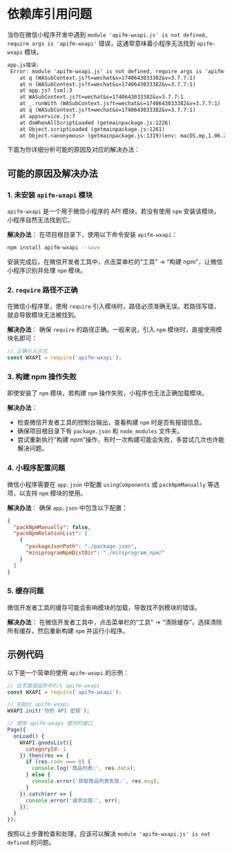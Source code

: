 # 依赖库引用问题

当你在微信小程序开发中遇到 `module 'apifm-wxapi.js' is not defined, require args is 'apifm-wxapi'` 错误，这通常意味着小程序无法找到 `apifm-wxapi` 模块。

```txt
app.js错误:
 Error: module 'apifm-wxapi.js' is not defined, require args is 'apifm-wxapi'
    at q (WASubContext.js?t=wechat&s=1740643033382&v=3.7.7:1)
    at n (WASubContext.js?t=wechat&s=1740643033382&v=3.7.7:1)
    at app.js? [sm]:3
    at WASubContext.js?t=wechat&s=1740643033382&v=3.7.7:1
    at _.runWith (WASubContext.js?t=wechat&s=1740643033382&v=3.7.7:1)
    at q (WASubContext.js?t=wechat&s=1740643033382&v=3.7.7:1)
    at appservice.js:7
    at doWhenAllScriptLoaded (getmainpackage.js:1226)
    at Object.scriptLoaded (getmainpackage.js:1261)
    at Object.<anonymous> (getmainpackage.js:1319)(env: macOS,mp,1.06.2412050; lib: 3.7.7)
```

下面为你详细分析可能的原因及对应的解决办法：

## 可能的原因及解决办法

### 1. 未安装 `apifm-wxapi` 模块

`apifm-wxapi` 是一个用于微信小程序的 API 模块，若没有使用 `npm` 安装该模块，小程序自然无法找到它。

**解决办法**：
在项目根目录下，使用以下命令安装 `apifm-wxapi`：

```bash
npm install apifm-wxapi --save
```

安装完成后，在微信开发者工具中，点击菜单栏的“工具” -> “构建 npm”，让微信小程序识别并处理 `npm` 模块。

### 2. `require` 路径不正确

在微信小程序里，使用 `require` 引入模块时，路径必须准确无误。若路径写错，就会导致模块无法被找到。

**解决办法**：
确保 `require` 的路径正确。一般来说，引入 `npm` 模块时，直接使用模块名即可：

```javascript
// 正确引入方式
const WXAPI = require('apifm-wxapi');
```

### 3. 构建 npm 操作失败

即使安装了 `npm` 模块，若构建 `npm` 操作失败，小程序也无法正确加载模块。

**解决办法**：

- 检查微信开发者工具的控制台输出，查看构建 `npm` 时是否有报错信息。
- 确保项目根目录下有 `package.json` 和 `node_modules` 文件夹。
- 尝试重新执行“构建 npm”操作，有时一次构建可能会失败，多尝试几次也许能解决问题。

### 4. 小程序配置问题

微信小程序需要在 `app.json` 中配置 `usingComponents` 或 `packNpmManually` 等选项，以支持 `npm` 模块的使用。

**解决办法**：
确保 `app.json` 中包含以下配置：

```json
{
  "packNpmManually": false,
  "packNpmRelationList": [
    {
      "packageJsonPath": "./package.json",
      "miniprogramNpmDistDir": "./miniprogram_npm/"
    }
  ]
}
```

### 5. 缓存问题

微信开发者工具的缓存可能会影响模块的加载，导致找不到模块的错误。

**解决办法**：
在微信开发者工具中，点击菜单栏的“工具” -> “清除缓存”，选择清除所有缓存，然后重新构建 `npm` 并运行小程序。

## 示例代码

以下是一个简单的使用 `apifm-wxapi` 的示例：

```javascript
// 在页面或组件中引入 apifm-wxapi
const WXAPI = require('apifm-wxapi');

// 初始化 apifm-wxapi
WXAPI.init('你的 API 密钥');

// 使用 apifm-wxapi 提供的接口
Page({
  onLoad() {
    WXAPI.goodsList({
      categoryId: 1
    }).then(res => {
      if (res.code === 0) {
        console.log('商品列表:', res.data);
      } else {
        console.error('获取商品列表失败:', res.msg);
      }
    }).catch(err => {
      console.error('请求出错:', err);
    });
  }
});
```

按照以上步骤检查和处理，应该可以解决 `module 'apifm-wxapi.js' is not defined` 的问题。
